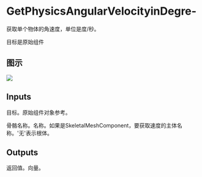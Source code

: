 # GetPhysicsAngularVelocityinDegre-

获取单个物体的角速度，单位是度/秒。

目标是原始组件

## 图示

![]($-20221218-20275382.png)

## Inputs

目标。原始组件对象参考。

骨骼名称。名称。如果是SkeletalMeshComponent，要获取速度的主体名称。'无'表示根体。

## Outputs

返回值。向量。
